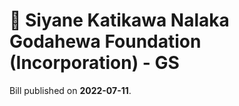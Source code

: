 # 📄  Siyane Katikawa Nalaka Godahewa Foundation (Incorporation) - GS

Bill published on **2022-07-11**.
